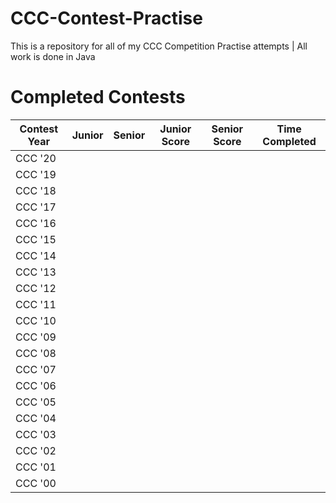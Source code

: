 # CCC-Contest-Practise
This is a repository for all of my CCC Competition Practise attempts | All work is done in Java
# Completed Contests
|Contest Year|Junior|Senior|Junior Score|Senior Score|Time Completed|
|------------|------|------|------------|------------|--------------|
| CCC '20    |      |      |            |            |              |
| CCC '19    |      |      |            |            |              |
| CCC '18    |      |      |            |            |              |
| CCC '17    |      |      |            |            |              |
| CCC '16    |      |      |            |            |              |
| CCC '15    |      |      |            |            |              |
| CCC '14    |      |      |            |            |              |
| CCC '13    |      |      |            |            |              |
| CCC '12    |      |      |            |            |              |
| CCC '11    |      |      |            |            |              |
| CCC '10    |      |      |            |            |              |
| CCC '09    |      |      |            |            |              |
| CCC '08    |      |      |            |            |              |
| CCC '07    |      |      |            |            |              |
| CCC '06    |      |      |            |            |              |
| CCC '05    |      |      |            |            |              |
| CCC '04    |      |      |            |            |              |
| CCC '03    |      |      |            |            |              |
| CCC '02    |      |      |            |            |              |
| CCC '01    |      |      |            |            |              |
| CCC '00    |      |      |            |            |              |
